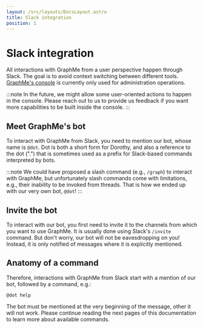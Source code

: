 ```yaml
---
layout: /src/layouts/DocsLayout.astro
title: Slack integration
position: 1
---
```


# Slack integration

All interactions with GraphMe from a user perspective happen through Slack.
The goal is to avoid context switching between different tools.
[GraphMe's console](https://console.graphme.app) is currently only used for administration operations.

:::note
In the future, we might allow some user-oriented actions to happen in the console.
Please reach out to us to provide us feedback if you want more capabilities to be built inside the console.
:::

## Meet GraphMe's bot

To interact with GraphMe from Slack, you need to mention our bot, whose name is `@dot`.
Dot is both a short form for Dorothy, and also a reference to the dot (".") that is sometimes used as a prefix for Slack-based commands interpreted by bots.

:::note
We could have proposed a slash command (e.g., `/graph`) to interact with GraphMe, but unfortunately slash commands come with limitations, e.g., their inability to be invoked from threads.
That is how we ended up with our very own bot, `@dot`!
:::

## Invite the bot

To interact with our bot, you first need to invite it to the channels from which you want to use GraphMe.
It is usually done using Slack's `/invite` command.
But don't worry, our bot will not be eavesdropping on you!
Instead, it is only notified of messages where it is explicitly mentioned.

## Anatomy of a command

Therefore, interactions with GraphMe from Slack start with a mention of our bot, followed by a command, e.g.:

```
@dot help
```

The bot must be mentioned at the very beginning of the message, other it will not work.
Please continue reading the next pages of this documentation to learn more about available commands.